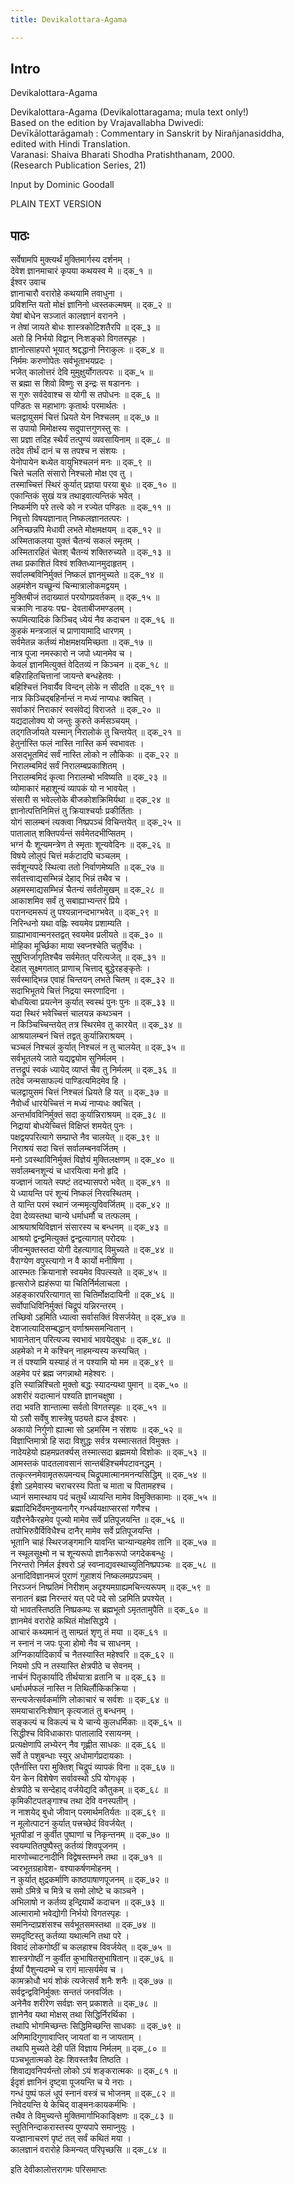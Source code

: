 ```yaml
---
title: Devikalottara-Agama

---
```

## Intro

Devikalottara-Agama  

Devikalottara-Agama (Devikalottaragama; mula text only!)  
Based on the edition by Vrajavallabha Dwivedi:  
Devīkālottarāgamaḥ : Commentary in Sanskrit by Nirañjanasiddha,  
edited with Hindi Translation.  
Varanasi: Shaiva Bharati Shodha Pratishthanam, 2000.  
(Research Publication Series, 21)  

Input by Dominic Goodall  

PLAIN TEXT VERSION  

## पाठः

सर्वेषामपि मुक्त्यर्थं मुक्तिमार्गस्य दर्शनम्  ।  
देवेश ज्ञानमाचारं कृपया कथयस्व मे  ॥ द्क_१ ॥  
ईश्वर उवाच  
ज्ञानाचारौ वरारोहे कथयामि तवाधुना  ।  
प्रविशन्ति यतो मोक्षं ज्ञानिनो ध्वस्तकल्मषम्  ॥ द्क_२ ॥  
येषां बोधेन सञ्जातं कालज्ञानं वरानने  ।  
न तेषां जायते बोधः शास्त्रकोटिशतैरपि  ॥ द्क_३ ॥  
अतो हि निर्भयो विद्वान् निःशङ्को विगतस्पृहः  ।  
ज्ञानोत्साहपरो भूयात् श्रद्दद्धानो निराकुलः  ॥ द्क_४ ॥  
निर्ममः करुणोपेतः सर्वभूताभयप्रदः  ।  
भजेत् कालोत्तरं देवि मुमुक्षुर्योगतत्परः  ॥ द्क_५ ॥  
स ब्रह्मा स शिवो विष्णुः स इन्द्रः स षडाननः  ।  
स गुरुः सर्वदेवाश्च स योगी स तपोधनः  ॥ द्क_६ ॥  
पण्डितः स महाभागः कृतार्थः परमार्थतः  ।  
चलद्वायुसमं चित्तं ध्रियते येन निश्चलम्  ॥ द्क_७ ॥  
स उपायो मिमोक्षस्य सदुपात्तगुणस्तु सः  ।  
सा प्रज्ञा तदिह स्थैर्यं तत्पुण्यं व्यवसायिनाम्  ॥ द्क_८ ॥  
तदेव तीर्थं दानं च स तपश्च न संशयः  ।  
येनोपायेन बध्येत वायुभिश्चलनं मनः  ॥ द्क_९ ॥  
चित्ते चलति संसारो निश्चलो मोक्ष एव तु  ।  
तस्माच्चित्तं स्थिरं कुर्यात् प्रज्ञया परया बुधः  ॥ द्क_१० ॥  
एकान्तिकं सुखं यत्र तथाइवात्यन्तिकं भवेत्  ।  
निष्कर्मणि परे तत्त्वे को न रज्येत पण्डितः  ॥ द्क_११ ॥  
निवृत्तो विषयज्ञानात् निष्कलज्ञानतत्परः  ।  
अनिच्छन्नपि मेधावी लभते मोक्षमक्षयम्  ॥ द्क_१२ ॥  
अस्मिताकलया युक्तं चैतन्यं सकलं स्मृतम्  ।  
अस्मितारहितं चेतश् चैतन्यं शक्तिरुच्यते  ॥ द्क_१३ ॥  
तथा प्रकाशितं विश्वं शक्तिध्यानमुदाहृतम्  ।  
सर्वालम्बविनिर्मुक्तं निष्कलं ज्ञानमुच्यते  ॥ द्क_१४ ॥  
अहमंशेन यच्छून्यं चिन्मात्रालोकमद्वयम्  ।  
मुक्तिबीजं तदाख्यातं परयोगप्रवर्तकम्  ॥ द्क_१५ ॥  
चक्राणि नाडयः पद्म- देवताबीजमण्डलम्  ।  
रूपमित्यादिकं किञ्चिद् ध्येयं नैव कदाचन  ॥ द्क_१६ ॥  
कुहकं मन्त्रजालं च प्राणायामादि धारणम्  ।  
सर्वमेतन्न कर्तव्यं मोक्षमक्षयमिच्छता  ॥ द्क_१७ ॥  
नात्र पूजा नमस्कारो न जपो ध्यानमेव च  ।  
केवलं ज्ञानमित्युक्तं वेदितव्यं न किञ्चन  ॥ द्क_१८ ॥  
बहिराहितचित्तानां जायन्ते बन्धहेतवः  ।  
बहिश्चित्तं निवार्यैव विन्दन् लोके न सीदति  ॥ द्क_१९ ॥  
नात्र किञ्चिद्बहिर्नान्तं न मध्यं नाप्यधः क्वचित्  ।  
सर्वाकारं निराकारं स्वसंवेद्यं विराजते  ॥ द्क_२० ॥  
यद्यदालोक्य यो जन्तुः कुरुते कर्मसञ्चयम्  ।  
तद्गतिर्जायते यस्मान् निरालोकं तु चिन्तयेत्  ॥ द्क_२१ ॥  
हेतुर्नास्ति फलं नास्ति नास्ति कर्म स्वभावतः  ।  
असद्भूतमिदं सर्वं नास्ति लोको न लौकिकः  ॥ द्क_२२ ॥  
निरालम्बमिदं सर्वं निरालम्बप्रकाशितम्  ।  
निरालम्बमिदं कृत्वा निरालम्बो भविष्यति  ॥ द्क_२३ ॥  
व्योमाकारं महाशून्यं व्यापकं यो न भावयेत्  ।  
संसारी स भवेल्लोके बीजकोशक्रिमिर्यथा  ॥ द्क_२४ ॥  
ज्ञानोत्पत्तिनिमित्तं तु क्रियाश्चर्याः प्रकीर्तिताः  ।  
योगं सालम्बनं त्यक्त्वा निष्प्रपञ्चं विचिन्तयेत्  ॥ द्क_२५ ॥  
पातालात् शक्तिपर्यन्तं सर्वमेतदभीप्सितम्  ।  
भग्नं यैः शून्यमन्त्रेण ते स्मृताः शून्यवेदिनः  ॥ द्क_२६ ॥  
विषये लोलुपं चित्तं मर्कटादपि चञ्चलम्  ।  
सर्वशून्यपदे स्थित्वा ततो निर्वाणमेष्यति  ॥ द्क_२७ ॥  
सर्वतत्त्वाद्यसम्भिन्नं देहाद् भिन्नं तथैव च  ।  
अहमस्माद्यसम्भिन्नं चैतन्यं सर्वतोमुखम्  ॥ द्क_२८ ॥  
आकाशमिव सर्वं तु सबाह्याभ्यन्तरं प्रिये  ।  
परानन्दमरूपं तु पश्यन्नानन्दभाग्भवेत्  ॥ द्क_२९ ॥  
निरिन्धनो यथा वह्निः स्वयमेव प्रशाम्यति  ।  
ग्राह्याभावान्मनस्तद्वत् स्वयमेव प्रलीयते  ॥ द्क_३० ॥  
मोहिका मूर्च्छिका माया स्वप्नश्चेति चतुर्विधः  ।  
सुषुप्तिर्जागृतिश्चैव सर्वमेतत् परित्यजेत्  ॥ द्क_३१ ॥  
देहात् सूक्ष्मगतात् प्राणाच् चित्ताद् बुद्धेरहङ्कृतेः  ।  
सर्वस्माद्भिन्न एवाहं चिन्तयन् लभते चितम्  ॥ द्क_३२ ॥  
सदाभिभूतये चित्तं निद्रया स्मरणादिना  ।  
बोधयित्वा प्रयत्नेन कुर्यात् स्वस्थं पुनः पुनः  ॥ द्क_३३ ॥  
यदा स्थिरं भवेच्चित्तं चालयन्न कथञ्चन  ।  
न किञ्चिच्चिन्तयेत् तत्र स्थिरमेव तु कारयेत्  ॥ द्क_३४ ॥  
आश्रयालम्बनं चित्तं तद्वत् कुर्यान्निराश्रयम्  ।  
चञ्चलं निश्चलं कुर्यात् निश्चलं न तु चालयेत्  ॥ द्क_३५ ॥  
सर्वभूतलये जाते यद्यद्व्योम सुनिर्मलम्  ।  
तत्तद्रूपं स्वकं ध्यायेद् व्याप्तं चैव तु निर्मलम्  ॥ द्क_३६ ॥  
तदेव जन्मसाफल्यं पाण्डित्यमिदमेव हि  ।  
चलद्वायुसमं चित्तं निश्चलं ध्रियते हि यत्  ॥ द्क_३७ ॥  
नैवोर्ध्वं धारयेच्चित्तं न मध्यं नाप्यधः क्वचित्  ।  
अन्तर्भावविनिर्मुक्तं सदा कुर्यान्निराश्रयम्  ॥ द्क_३८ ॥  
निद्रायां बोधयेच्चित्तं विक्षिप्तं शमयेत् पुनः  ।  
पक्षद्वयपरित्यागे सम्प्राप्ते नैव चालयेत्  ॥ द्क_३९ ॥  
निराश्रयं सदा चित्तं सर्वालम्बनवर्जितम्  ।  
मनो ऽवस्थाविनिर्मुक्तं विज्ञेयं मुक्तिलक्षणम्  ॥ द्क_४० ॥  
सर्वालम्बनशून्यं च धारयित्वा मनो हृदि  ।  
यज्ज्ञानं जायते स्पष्टं तदभ्यासपरो भवेत्  ॥ द्क_४१ ॥  
ये ध्यायन्ति परं शून्यं निष्कलं निरवस्थितम्  ।  
ते यान्ति परमं स्थानं जन्ममृत्युविवर्जितम्  ॥ द्क_४२ ॥  
देवा देव्यस्तथा चान्ये धर्माधर्मौ च तत्फलम्  ।  
आश्रयाश्रयिविज्ञानं संसारस्य च बन्धनम्  ॥ द्क_४३ ॥  
आश्रयो द्वन्द्वमित्युक्तं द्वन्द्वत्यागात् परोदयः  ।  
जीवन्मुक्तस्तदा योगी देहत्यागाद् विमुच्यते  ॥ द्क_४४ ॥  
वैराग्येण वपुस्त्यागो न वै कार्यो मनीषिणा  ।  
आरम्भतः क्रियानाशे स्वयमेव विपत्स्यते  ॥ द्क_४५ ॥  
हृत्सरोजे ह्यहंरूपा या चितिर्निर्मलाचला  ।  
अहङ्कारपरित्यागात् सा चितिर्मोक्षदायिनी  ॥ द्क_४६ ॥  
सर्वोपाधिविनिर्मुक्तं चिद्रूपं यन्निरन्तरम्  ।  
तच्छिवो ऽहमिति ध्यात्वा सर्वासक्तिं विसर्जयेत्  ॥ द्क_४७ ॥  
देशजात्यादिसम्बद्धान् वर्णाश्रमसमन्वितान्  ।  
भावानेतान् परित्यज्य स्वभावं भावयेद्बुधः  ॥ द्क_४८ ॥  
अहमेको न मे कश्चिन् नाहमन्यस्य कस्यचित्  ।  
न तं पश्यामि यस्याहं तं न पश्यामि यो मम  ॥ द्क_४९ ॥  
अहमेव परं ब्रह्म जगन्नाथो महेश्वरः  ।  
इति स्यान्निश्चितो मुक्तो बद्धः स्यादन्यथा पुमान्  ॥ द्क_५० ॥  
अशरीरं यदात्मानं पश्यति ज्ञानचक्षुषा  ।  
तदा भवति शान्तात्मा सर्वतो विगतस्पृहः  ॥ द्क_५१ ॥  
यो ऽसौ सर्वेषु शास्त्रेषु पठ्यते ह्यज ईश्वरः  ।  
अकायो निर्गुणो ह्यात्मा सो ऽहमस्मि न संशयः  ॥ द्क_५२ ॥  
विज्ञाप्तिमात्रो हि सदा विशुद्धः सर्वत्र यस्मात्सततं विमुक्तः  ।  
नादेयहेयो ह्यहमप्रतर्क्यस् तस्मात्सदा ब्रह्ममयो विशोकः  ॥ द्क_५३ ॥  
आमस्तकं पादतलावसानं सान्तर्बहिश्चर्मपटावनद्धम्  ।  
तत्कृत्स्नमेवामृतरूपमन्यच् चिद्रूपमात्मानमनन्यसिद्धिम्  ॥ द्क_५४ ॥  
ईशो ऽहमेवास्य चराचरस्य पिता च माता च पितामहश्च  ।  
ध्यानं समास्थाय पदं चतुर्थं ध्यायन्ति मामेव विमुक्तिकामाः  ॥ द्क_५५ ॥  
ब्रह्मादिभिर्देवमनुष्यनागैर् गन्धर्वयक्षाप्सरसां गणैश्च  ।  
यज्ञैरनेकैरहमेव पूज्यो मामेव सर्वे प्रतिपूजयन्ति  ॥ द्क_५६ ॥  
तपोभिरुग्रैर्विविधैश्च दानैर् मामेव सर्वे प्रतिपूजयन्ति  ।  
भूतानि चाहं स्थिरजङ्गमानि यावन्ति चान्यान्यहमेव तानि  ॥ द्क_५७ ॥  
न स्थूलसूक्ष्मो न च शून्यरूपो ज्ञानैकरूपो जगदेकबन्धुः  ।  
निरन्तरो निर्मल ईश्वरो ऽहं स्वप्नाद्यवस्थाच्युतिनिष्प्रपञ्चः  ॥ द्क_५८ ॥  
अनादिविज्ञानमजं पुराणं गुहाशयं निष्कलमप्रपञ्चम्  ।  
निरञ्जनं निष्प्रतिमं निरीशम् अदृश्यमग्राह्यमचिन्त्यरूपम्  ॥ द्क_५९ ॥  
सनातनं ब्रह्म निरन्तरं यत् पदे पदे सो ऽहमिति प्रपश्येत्  ।  
यो भावतस्तिष्ठति निष्प्रकम्पः स ब्रह्मभूतो ऽमृततामुपैति  ॥ द्क_६० ॥  
ज्ञानमेवं वरारोहे कथितं मोक्षसिद्धये  ।  
आचारं कथ्यमानं तु साम्प्रतं शृणु तं मया  ॥ द्क_६१ ॥  
न स्नानं न जपः पूजा होमो नैव च साधनम्  ।  
अग्निकार्यादिकार्यं च नैतस्यास्ति महेश्वरि  ॥ द्क_६२ ॥  
नियमो ऽपि न तस्यास्ति क्षेत्रपीठे च सेवनम्  ।  
नार्चनं पितृकार्यादि तीर्थयात्रा व्रतानि च  ॥ द्क_६३ ॥  
धर्माधर्मफलं नास्ति न तिथिर्लौकिकक्रिया  ।  
सन्त्यजेत्सर्वकर्माणि लोकाचारं च सर्वशः  ॥ द्क_६४ ॥  
समयाचारनिःशेषान् कृत्यजातं तु बन्धनम्  ।  
सङ्कल्पं च विकल्पं च ये चान्ये कुलधर्मिकाः  ॥ द्क_६५ ॥  
सिद्धीश्च विविधाकाराः पातालादि रसायनम्  ।  
प्रत्यक्षेणापि लभ्येरन् नैव गृह्णीत साधकः  ॥ द्क_६६ ॥  
सर्वे ते पशुबन्धाः स्युर् अधोमार्गप्रदायकाः  ।  
एतैर्नास्ति परा मुक्तिश् चिद्रूपं व्यापकं विना  ॥ द्क_६७ ॥  
येन केन विशेषेण सर्वावस्थो ऽपि योगधृक्  ।  
क्षेत्रपीठे च सन्देहाद् वर्जयेद्यदि कौतुकम्  ॥ द्क_६८ ॥  
कृमिकीटपतङ्गाश्च तथा देवि वनस्पतीन्  ।  
न नाशयेद् बुधो जीवान् परमार्थमतिर्यतः  ॥ द्क_६९ ॥  
न मूलोत्पाटनं कुर्यात् पत्त्रच्छेदं विवर्जयेत्  ।  
भूतपीडां न कुर्वीत पुष्पाणां च निकृन्तनम्  ॥ द्क_७० ॥  
स्वयम्पतितपुष्पैस्तु कर्तव्यं शिवपूजनम्  ।  
मारणोच्चाटनादीनि विद्वेषस्तम्भने तथा  ॥ द्क_७१ ॥  
ज्वरभूतग्रहावेश- वश्याकर्षणमोहनम्  ।  
न कुर्यात् क्षुद्रकर्माणि काष्ठपाषाणपूजनम्  ॥ द्क_७२ ॥  
समो ऽमित्रे च मित्रे च समो लोष्टे च काञ्चने  ।  
अभिलाषो न कर्तव्य इन्द्रियार्थे कदाचन  ॥ द्क_७३ ॥  
आत्मारामो भवेद्योगी निर्भयो विगतस्पृहः  ।  
समनिन्दाप्रशंसश्च सर्वभूतसमस्तथा  ॥ द्क_७४ ॥  
समदृष्टिस्तु कर्तव्या यथात्मनि तथा परे  ।  
विवादं लोकगोष्ठीं च कलहाश्च विवर्जयेत्  ॥ द्क_७५ ॥  
शास्त्रगोष्ठीं न कुर्वीत कुभाषितसुभाषितान्  ॥ द्क_७६ ॥  
ईर्ष्यां पैशुन्यदम्भे च रागं मात्सर्यमेव च  ।  
कामक्रोधौ भयं शोकं त्यजेत्सर्वं शनैः शनैः  ॥ द्क_७७ ॥  
सर्वद्वन्द्वविनिर्मुक्तः सन्ततं जनवर्जितः  ।  
अनेनैव शरीरेण सर्वज्ञः सन् प्रकाशते  ॥ द्क_७८ ॥  
ज्ञानेनैव यथा मोक्षस् तथा सिद्धिर्निरर्थिका  ।  
तथापि भोगमिच्छन्तः सिद्धिमिच्छन्ति साधकाः  ॥ द्क_७९ ॥  
अणिमादिगुणावाप्तिर् जायतां वा न जायताम्  ।  
तथापि मुच्यते देही पतिं विज्ञाय निर्मलम्  ॥ द्क_८० ॥  
पञ्चभूतात्मको देहः शिवस्तत्रैव तिष्ठति  ।  
शिवाद्यवनिपर्यन्तो लोको ऽयं शङ्करात्मकः  ॥ द्क_८१ ॥  
ईदृशं ज्ञानिनं दृष्ट्वा पूजयन्ति च ये नराः  ।  
गन्धं पुष्पं फलं धूपं स्नानं वस्त्रं च भोजनम्  ॥ द्क_८२ ॥  
निवेदयन्ति ये केचिद् वाङ्मनःकायकर्मभिः  ।  
तथैव ते विमुच्यन्ते मुक्तिमार्गाभिकाङ्क्षिणः  ॥ द्क_८३ ॥  
स्तुतिनिन्दाकरास्तस्य पुण्यपापे समाप्नुयुः  ।  
यज्ज्ञानाचरणं पृष्टं तत् सर्वं कथितं मया  ।  
कालज्ञानं वरारोहे किमन्यत् परिपृच्छसि  ॥ द्क_८४ ॥  
  
इति देवीकालोत्तरागमः परिसमाप्तः  

